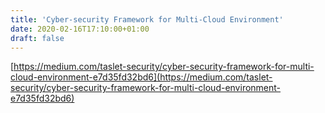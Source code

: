 ```yaml
---
title: 'Cyber-security Framework for Multi-Cloud Environment'
date: 2020-02-16T17:10:00+01:00
draft: false
---
```


[https://medium.com/taslet-security/cyber-security-framework-for-multi-cloud-environment-e7d35fd32bd6](https://medium.com/taslet-security/cyber-security-framework-for-multi-cloud-environment-e7d35fd32bd6)